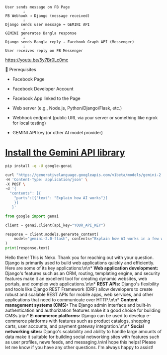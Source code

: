 ```
User sends message on FB Page
        ↓
FB Webhook → Django (message received)
        ↓
Django sends user message → GEMINI API
        ↓
GEMINI generates Bangla response
        ↓
Django sends Bangla reply → Facebook Graph API (Messenger)
        ↓
User receives reply on FB Messenger
```

https://youtu.be/5y7Br0Lc0mc


🚧 Prerequisites
- Facebook Page

- Facebook Developer Account

- Facebook App linked to the Page

- Web server (e.g., Node.js, Python/Django/Flask, etc.)

- Webhook endpoint (public URL via your server or something like ngrok for local testing)

- GEMINI API key (or other AI model provider)



# [Install the Gemini API library](https://ai.google.dev/gemini-api/docs/quickstart?lang=python#install-gemini-library)
```sh
pip install -q -U google-genai
```
```sh
curl "https://generativelanguage.googleapis.com/v1beta/models/gemini-2.0-flash:generateContent?key=GEMINI_API_KEY" \
-H 'Content-Type: application/json' \
-X POST \
-d '{
  "contents": [{
    "parts":[{"text": "Explain how AI works"}]
    }]
   }'
```

```python 
from google import genai

client = genai.Client(api_key="YOUR_API_KEY")

response = client.models.generate_content(
    model="gemini-2.0-flash", contents="Explain how AI works in a few words"
)
print(response.text)
```

Hello there! This is Neko. Thank you for reaching out with your question. Django is primarily used to build web applications quickly and efficiently. Here are some of its key applications:\n\n*   **Web application development:** Django's features such as an ORM, routing, templating engine, and security features make it an excellent tool for creating dynamic websites, web portals, and complex web applications.\n\n*   **REST APIs:** Django's flexibility and tools like Django REST Framework (DRF) allow developers to create robust and scalable REST APIs for mobile apps, web services, and other applications that need to communicate over HTTP.\n\n*   **Content management systems (CMS):** The Django admin interface and built-in authentication and authorization features make it a good choice for building CMSs.\n\n*   **E-commerce platforms:** Django can be used to develop e-commerce platforms with features such as product catalogs, shopping carts, user accounts, and payment gateway integration.\n\n*   **Social networking sites:** Django's scalability and ability to handle large amounts of data make it suitable for building social networking sites with features such as user profiles, news feeds, and messaging.\n\nI hope this helps! Please let me know if you have any other questions. I'm always happy to assist!